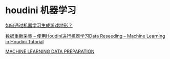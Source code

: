# houdini 机器学习

[如何通过机器学习生成游戏地形？](https://www.163.com/dy/article/G6LDGOAN0516BJGJ.html)

[数据重新采集 – 使用Houdini进行机器学习Data Reseeding – Machine Learning in Houdini Tutorial](https://www.vfxforce.cn/archives/15814)

[MACHINE LEARNING DATA PREPARATION](https://www.sidefx.com/tutorials/machine-learning-data-preparation/)
